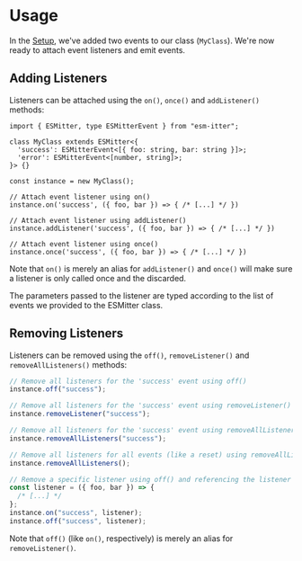 # Usage

In the [Setup](/setup), we've added two events to our class (`MyClass`). We're now ready
to attach event listeners and emit events.

## Adding Listeners

Listeners can be attached using the `on()`, `once()` and `addListener()` methods:

```typescript{10-17}
import { ESMitter, type ESMitterEvent } from "esm-itter";

class MyClass extends ESMitter<{
  'success': ESMitterEvent<[{ foo: string, bar: string }]>;
  'error': ESMitterEvent<[number, string]>;
}> {}

const instance = new MyClass();

// Attach event listener using on()
instance.on('success', ({ foo, bar }) => { /* [...] */ })

// Attach event listener using addListener()
instance.addListener('success', ({ foo, bar }) => { /* [...] */ })

// Attach event listener using once()
instance.once('success', ({ foo, bar }) => { /* [...] */ })
```

Note that `on()` is merely an alias for `addListener()` and `once()` will make sure a listener is
only called once and the discarded.

The parameters passed to the listener are typed according to the list of events we provided to the
ESMitter class.

## Removing Listeners

Listeners can be removed using the `off()`, `removeListener()` and `removeAllListeners()` methods:

```typescript
// Remove all listeners for the 'success' event using off()
instance.off("success");

// Remove all listeners for the 'success' event using removeListener()
instance.removeListener("success");

// Remove all listeners for the 'success' event using removeAllListeners()
instance.removeAllListeners("success");

// Remove all listeners for all events (like a reset) using removeAllListeners()
instance.removeAllListeners();

// Remove a specific listener using off() and referencing the listener itself
const listener = ({ foo, bar }) => {
  /* [...] */
};
instance.on("success", listener);
instance.off("success", listener);
```

Note that `off()` (like `on()`, respectively) is merely an alias for `removeListener()`.
